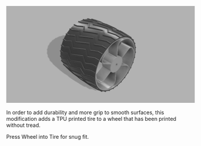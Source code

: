  ![Tire and Wheel](/Images/Wheel_Tire_Assy.png?raw=true "Tire and Wheel")
 <p>
In order to add durability and more grip to smooth surfaces, this modification adds a TPU printed tire to a wheel that has been printed without tread.
 </p>
 <p>
 Press Wheel into Tire for snug fit.
